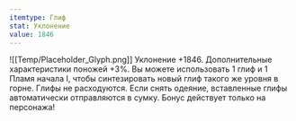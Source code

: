 ```yaml
---
itemtype: Глиф
stat: Уклонение 
value: 1846
---
```

![[Temp/Placeholder_Glyph.png]]
Уклонение +1846. Дополнительные характеристики поножей +3%. Вы можете использовать 1 глиф и 1 Пламя начала I, чтобы синтезировать новый глиф такого же уровня в горне. Глифы не расходуются. Если снять одеяние, вставленные глифы автоматически отправляются в сумку. Бонус действует только на персонажа!
